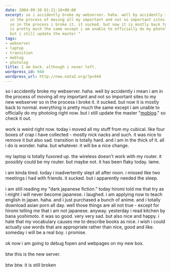 ```yaml
---
date: 2004-09-30 01:21:10+00:00
excerpt: so i accidently broke my webserver. haha. well by accidently i mean i am
  in the process of moving all my important and not so important sites to my new webserver
  so in the process i broke it. it sucked. but now it is mostly back to normal. everything
  is pretty much the same except i am unable to officially do my photolog right now.
  but i still update the master "
tags:
- webserver
- laptop
- transition
- moblog
- photolog
title: I am back. although i never left.
wordpress_id: 944
wordpress_url: http://new.nata2.org/?p=944
---
```


so i accidently broke my webserver. haha. well by accidently i mean i am in the process of moving all my important and not so important sites to my new webserver so in the process i broke it. it sucked. but now it is mostly back to normal. everything is pretty much the same except i am unable to officially do my photolog right now. but i still update the master "<a href="http://nata2.org/photolog.php?expand=1">moblog</a>." so check it out. <br><br>work is weird right now. today i moved all my stuff from my cubical. like four boxes of crap i have collected - mostly nick nacks and such. it was nice to remove it but also sad. transition is totally hard. and i am in the thick of it. all i do is wonder. haha. but whatever. it will be a nice change. <br><br>my laptop is totally fuxored up. the wireless doesn't work with my router. it possibly could be my router. but maybe not. it has been flaky today. lame. <br><br>i am kinda tired. today i inadvertently slept all after  noon. i missed like two meetings i had with friends. it sucked. but i apparently needed the sleep. <br><br>i am still reading my "dark japanese fiction." today hiromi told me that try as i might i will never become japanese. i laughed. i am applying now to teach english in japan. haha. and i just purchased a bunch of anime. and i totally download asian porn all day. well those things are all not true - except for hiromi telling me that i am not japanese. anyway. yesterday i read kitchen by bana yoshimoto. it was so good. very very sad. but also nice and happy. i hate that my vocabulary causes me to describe books as nice. i wish i could actually use words that are appropriate rather than nice, good and like. someday i will be a real boy. i promise. <br><br>ok now i am going to debug fopen and webpages on my new box. <br><br>btw this is the new server. <br><br>btw btw. it is still broken